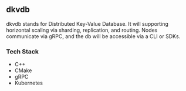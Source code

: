 ## dkvdb

dkvdb stands for Distributed Key-Value Database. It will supporting horizontal 
scaling via sharding, replication, and routing. Nodes communicate via gRPC, and 
the db will be accessible via a CLI or SDKs.

### Tech Stack
- C++
- CMake
- gRPC
- Kubernetes
